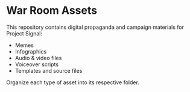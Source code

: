 # War Room Assets

This repository contains digital propaganda and campaign materials for Project Signal:

- Memes
- Infographics
- Audio & video files
- Voiceover scripts
- Templates and source files

Organize each type of asset into its respective folder.
